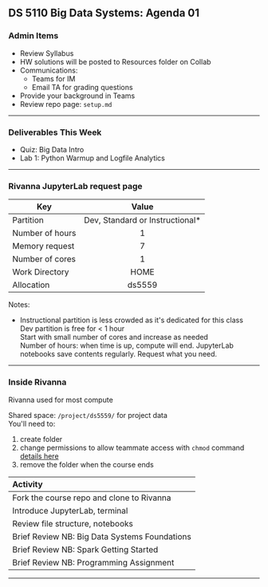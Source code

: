 ## DS 5110 Big Data Systems: Agenda 01



### Admin Items

- Review Syllabus
- HW solutions will be posted to Resources folder on Collab
- Communications:
  - Teams for IM
  - Email TA for grading questions
- Provide your background in Teams 
- Review repo page: `setup.md`

---

### Deliverables This Week

- Quiz: Big Data Intro
- Lab 1: Python Warmup and Logfile Analytics


---

### Rivanna JupyterLab request page

| Key       | Value |
| ----------- | :-----------: |
| Partition      | Dev, Standard or Instructional* |
| Number of hours | 1 |
| Memory request | 7 |
| Number of cores | 1 |
| Work Directory | HOME |
| Allocation| ds5559 |

Notes:    
* Instructional partition is less crowded as it's dedicated for this class  
Dev partition is free for  < 1 hour  
Start with small number of cores and increase as needed  
Number of hours: when time is up, compute will end. JupyterLab notebooks save contents regularly. Request what you need.

--- 
### Inside Rivanna

Rivanna used for most compute

Shared space: `/project/ds5559/` for project data  
You'll need to: 
1. create folder
2. change permissions to allow teammate access with `chmod` command [details here](https://linuxhandbook.com/chmod-command/)
3. remove the folder when the course ends

| Activity   |
| :----------- |
| Fork the course repo and clone to Rivanna |
| Introduce JupyterLab, terminal |
| Review file structure, notebooks |
| Brief Review NB: Big Data Systems Foundations |
| Brief Review NB: Spark Getting Started |
| Brief Review NB: Programming Assignment |

---
